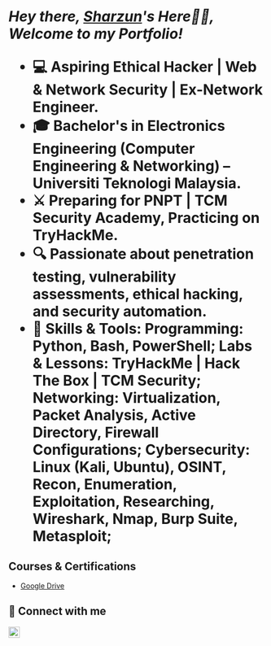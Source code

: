 ***<h1>Hey there, <a href="https://www.linkedin.com/in/sharzun/">Sharzun</a>'s Here👋🏼,          Welcome to my Portfolio!***
- 💻 Aspiring Ethical Hacker | Web & Network Security | Ex-Network Engineer.
- 🎓 Bachelor's in Electronics Engineering (Computer Engineering & Networking) – Universiti Teknologi Malaysia.
- ⚔️ Preparing for PNPT | TCM Security Academy, Practicing on TryHackMe.
- 🔍 Passionate about penetration testing, vulnerability assessments, ethical hacking, and security automation.
- 🚀 Skills & Tools:
      Programming: Python, Bash, PowerShell;
      Labs & Lessons: TryHackMe | Hack The Box | TCM Security;
      Networking: Virtualization, Packet Analysis, Active Directory, Firewall Configurations;
      Cybersecurity: Linux (Kali, Ubuntu), OSINT, Recon, Enumeration, Exploitation, Researching, Wireshark, Nmap, Burp Suite, Metasploit;

<h2> Courses & Certifications </h2>

- <a href="https://drive.google.com/drive/folders/1qCp56CJX6phF1md3gaa5tqlaHWqMSbXq?usp=drive_link">Google Drive</a>
  

<h2> 📲 Connect with me</h2>

[<img align="left" alt="sharzun | LinkedIn" width="22px" src="https://cdn.jsdelivr.net/npm/simple-icons@v3/icons/linkedin.svg" />][linkedin]

[linkedin]: https://www.linkedin.com/in/sharzun/
[other plats]: https://linktr.ee/sharzun
